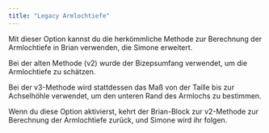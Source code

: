 ```yaml
---
title: "Legacy Armlochtiefe"
---
```


Mit dieser Option kannst du die herkömmliche Methode zur Berechnung der Armlochtiefe in Brian verwenden, die Simone erweitert.

Bei der alten Methode (v2) wurde der Bizepsumfang verwendet, um die Armlochtiefe zu schätzen.

Bei der v3-Methode wird stattdessen das Maß von der Taille bis zur Achselhöhle verwendet, um den unteren Rand des Armlochs zu bestimmen.

Wenn du diese Option aktivierst, kehrt der Brian-Block zur v2-Methode zur Berechnung der Armlochtiefe zurück, und Simone wird ihr folgen.
